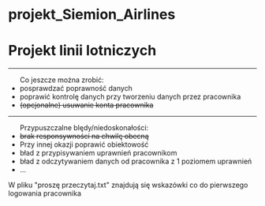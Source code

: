 ﻿# projekt_Siemion_Airlines

<h1> Projekt linii lotniczych</h1>
<hr />
<ul>Co jeszcze można zrobić:
  <li>posprawdzać poprawność danych</li>
  <li>poprawić kontrolę danych przy tworzeniu danych przez pracownika</li>
  <s><li>(opcjonalne) usuwanie konta pracownika</li></s>
  </ul>
  
  <hr />
  <ul> Przypuszczalne blędy/niedoskonałości:
  <s><li>brak responsywności na chwilę obecną</li></s>
  <li> Przy innej okazji poprawić obiektowość </li>
  <li> bład z przypisywaniem uprawnień pracownikom</li>
  <li> bład z odczytywaniem danych od pracownika z 1 poziomem uprawnień</li>
  <li>...</li>
  </ul>
W pliku "proszę przeczytaj.txt" znajdują się wskazówki co do pierwszego logowania pracownika
